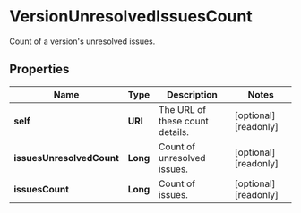 

# VersionUnresolvedIssuesCount

Count of a version's unresolved issues.

## Properties

| Name | Type | Description | Notes |
|------------ | ------------- | ------------- | -------------|
|**self** | **URI** | The URL of these count details. |  [optional] [readonly] |
|**issuesUnresolvedCount** | **Long** | Count of unresolved issues. |  [optional] [readonly] |
|**issuesCount** | **Long** | Count of issues. |  [optional] [readonly] |



